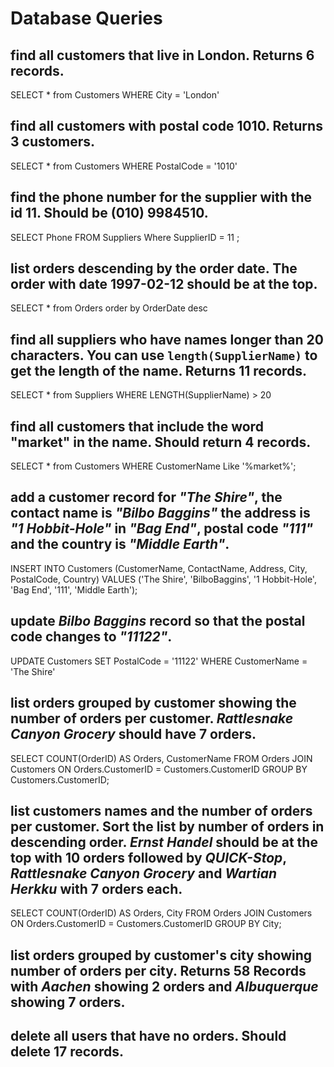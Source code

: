 # Database Queries

## find all customers that live in London. Returns 6 records.

SELECT \* from Customers
WHERE City = 'London'

## find all customers with postal code 1010. Returns 3 customers.

SELECT \* from Customers
WHERE PostalCode = '1010'

## find the phone number for the supplier with the id 11. Should be (010) 9984510.

SELECT
Phone FROM Suppliers
Where SupplierID = 11
;

## list orders descending by the order date. The order with date 1997-02-12 should be at the top.

SELECT \* from Orders
order by OrderDate desc

## find all suppliers who have names longer than 20 characters. You can use `length(SupplierName)` to get the length of the name. Returns 11 records.

SELECT \* from Suppliers
WHERE LENGTH(SupplierName) > 20

## find all customers that include the word "market" in the name. Should return 4 records.

SELECT \* from Customers
WHERE CustomerName Like '%market%';

## add a customer record for _"The Shire"_, the contact name is _"Bilbo Baggins"_ the address is _"1 Hobbit-Hole"_ in _"Bag End"_, postal code _"111"_ and the country is _"Middle Earth"_.

INSERT INTO Customers (CustomerName, ContactName, Address, City, PostalCode, Country) VALUES ('The Shire', 'BilboBaggins', '1 Hobbit-Hole', 'Bag End', '111', 'Middle Earth');

## update _Bilbo Baggins_ record so that the postal code changes to _"11122"_.

UPDATE Customers SET PostalCode = '11122' WHERE CustomerName = 'The Shire'

## list orders grouped by customer showing the number of orders per customer. _Rattlesnake Canyon Grocery_ should have 7 orders.

SELECT COUNT(OrderID) AS Orders, CustomerName FROM Orders JOIN Customers ON Orders.CustomerID = Customers.CustomerID GROUP BY Customers.CustomerID;

## list customers names and the number of orders per customer. Sort the list by number of orders in descending order. _Ernst Handel_ should be at the top with 10 orders followed by _QUICK-Stop_, _Rattlesnake Canyon Grocery_ and _Wartian Herkku_ with 7 orders each.

SELECT COUNT(OrderID) AS Orders, City FROM Orders JOIN Customers ON Orders.CustomerID = Customers.CustomerID GROUP BY City;

## list orders grouped by customer's city showing number of orders per city. Returns 58 Records with _Aachen_ showing 2 orders and _Albuquerque_ showing 7 orders.

## delete all users that have no orders. Should delete 17 records.
